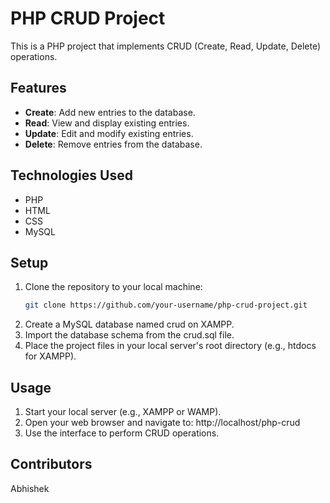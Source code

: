# PHP CRUD Project

This is a PHP project that implements CRUD (Create, Read, Update, Delete) operations.

## Features
- **Create**: Add new entries to the database.
- **Read**: View and display existing entries.
- **Update**: Edit and modify existing entries.
- **Delete**: Remove entries from the database.

## Technologies Used
- PHP
- HTML
- CSS
- MySQL

## Setup
1. Clone the repository to your local machine:
   ```bash
   git clone https://github.com/your-username/php-crud-project.git

2. Create a MySQL database named crud on XAMPP.
3. Import the database schema from the crud.sql file.
4. Place the project files in your local server's root directory (e.g., htdocs for XAMPP).


## Usage
1. Start your local server (e.g., XAMPP or WAMP).
2. Open your web browser and navigate to:
   http://localhost/php-crud
3. Use the interface to perform CRUD operations.

## Contributors
Abhishek 
   

